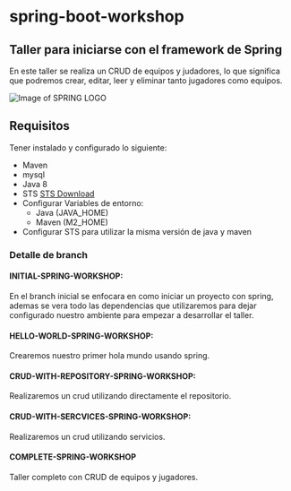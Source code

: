 # spring-boot-workshop
## Taller para iniciarse con el framework de Spring
En este taller se realiza un CRUD de equipos y judadores, lo que significa que podremos crear, editar, leer y eliminar tanto jugadores como equipos.

![Image of SPRING LOGO](https://i2.wp.com/chrouki.com/wp-content/uploads/2018/01/spring-boot.png?resize=716%2C205)

## Requisitos
Tener instalado y configurado lo siguiente:
* Maven
* mysql
* Java 8
* STS [STS Download](https://spring.io/tools/sts/all)
* Configurar Variables de entorno: 
  * Java (JAVA_HOME)
  * Maven (M2_HOME)
* Configurar STS para utilizar la misma versión de java y maven

### Detalle de branch

#### INITIAL-SPRING-WORKSHOP: 
En el branch inicial se enfocara en como iniciar un proyecto con spring, ademas se vera todo las dependencias que utilizaremos para dejar configurado nuestro ambiente para empezar a desarrollar el taller. 

#### HELLO-WORLD-SPRING-WORKSHOP:
Crearemos nuestro primer hola mundo usando spring.

#### CRUD-WITH-REPOSITORY-SPRING-WORKSHOP:
Realizaremos un crud utilizando directamente el repositorio.

#### CRUD-WITH-SERCVICES-SPRING-WORKSHOP:
Realizaremos un crud utilizando servicios.

#### COMPLETE-SPRING-WORKSHOP
Taller completo con CRUD de equipos y jugadores.


